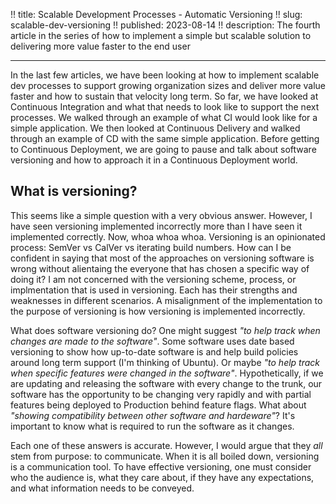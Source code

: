 !! title: Scalable Development Processes - Automatic Versioning
!! slug: scalable-dev-versioning
!! published: 2023-08-14
!! description: The fourth article in the series of how to implement a simple but scalable solution to delivering more value faster to the end user

---
In the last few articles, we have been looking at how to implement scalable dev processes to support growing
organization sizes and deliver more value faster and how to sustain that velocity long term. So far, we have looked at
Continuous Integration and what that needs to look like to support the next processes. We walked through an example of
what CI would look like for a simple application. We then looked at Continuous Delivery and walked through an example
of CD with the same simple application. Before getting to Continuous Deployment, we are going to pause and talk about
software versioning and how to approach it in a Continuous Deployment world.


## What is versioning?

This seems like a simple question with a very obvious answer. However, I have seen versioning implemented incorrectly
more than I have seen it implemented correctly. Now, whoa whoa whoa. Versioning is an opinionated process: SemVer vs
CalVer vs iterating build numbers. How can I be confident in saying that most of the approaches on versioning software
is wrong without alientaing the everyone that has chosen a specific way of doing it? I am not concerned with the
versioning scheme, process, or implmentation that is used in versioning. Each has their strengths and weaknesses in
different scenarios. A misalignment of the implementation to the purpose of versioning is how versioning is implemented
incorrectly.

What does software versioning do? One might suggest _"to help track when changes are made to the software"_. Some
software uses date based versioning to show how up-to-date software is and help build policies around long term support
(I'm thinking of Ubuntu). Or maybe _"to help track when specific features were changed in the software"_.
Hypothetically, if we are updating and releasing the software with every change to the trunk, our software has the
opportunity to be changing very rapidly and with partial features being deployed to Production behind feature flags.
What about _"showing compatibility between other software and hardeware"_? It's important to know what is required to
run the software as it changes.

Each one of these answers is accurate. However, I would argue that they _all_ stem from purpose: to communicate. When it
is all boiled down, versioning is a communication tool. To have effective versioning, one must consider who the audience
is, what they care about, if they have any expectations, and what information needs to be conveyed.
